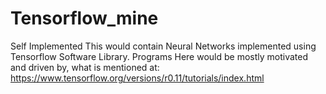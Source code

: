 # Tensorflow_mine
Self Implemented
This would contain Neural Networks implemented using Tensorflow Software Library.
Programs Here would be mostly motivated  and driven by, what is mentioned at: 
https://www.tensorflow.org/versions/r0.11/tutorials/index.html

